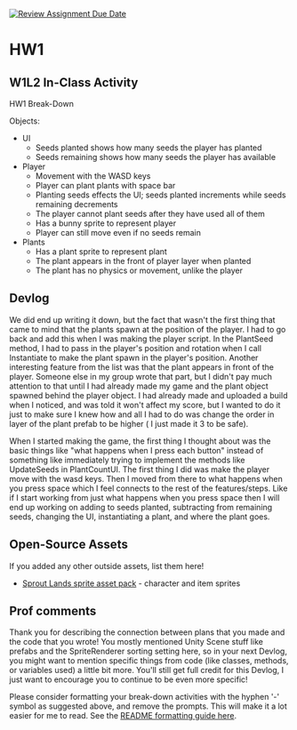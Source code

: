 [![Review Assignment Due Date](https://classroom.github.com/assets/deadline-readme-button-22041afd0340ce965d47ae6ef1cefeee28c7c493a6346c4f15d667ab976d596c.svg)](https://classroom.github.com/a/MjLLqDcN)
# HW1
## W1L2 In-Class Activity

HW1 Break-Down

Objects:
  - UI
    - Seeds planted shows how many seeds the player has planted
    - Seeds remaining shows how many seeds the player has available
- Player
  - Movement with the WASD keys
  - Player can plant plants with space bar
  - Planting seeds effects the UI; seeds planted increments while seeds remaining decrements
  - The player cannot plant seeds after they have used all of them
  - Has a bunny sprite to represent player
  - Player can still move even if no seeds remain
- Plants
  - Has a plant sprite to represent plant
  - The plant appears in the front of player layer when planted 
  - The plant has no physics or movement, unlike the player

## Devlog
We did end up writing it down, but the fact that  wasn't the first thing that came to mind that the plants spawn at the position of the player. I had to go back and add this when I was making the player script. In the PlantSeed method, I had to pass in the player's position and rotation when I call Instantiate to make the plant spawn in the player's position. Another interesting feature from the list was that the plant appears in front of the player. Someone else in my group wrote that part, but I didn't pay much attention to that until I had already made my game and the plant object spawned behind the player object. I had already made and uploaded a build when I noticed, and was told it won't affect my score, but I wanted to do it just to make sure I knew how and all I had to do was change the order in layer of the plant prefab to be higher ( I just made it 3 to be safe).

When I started making the game, the first thing I thought about was the basic things like "what happens when I press each button" instead of something like immediately trying to implement the methods like UpdateSeeds in PlantCountUI. The first thing I did was make the player move with the wasd keys. Then I moved from there to what happens when you press space which I feel connects to the rest of the features/steps. Like if I start working from just what happens when you press space then I will end up working on adding to seeds planted, subtracting from remaining seeds, changing the UI, instantiating a plant, and where the plant goes.

## Open-Source Assets
If you added any other outside assets, list them here!
- [Sprout Lands sprite asset pack](https://cupnooble.itch.io/sprout-lands-asset-pack) - character and item sprites

## Prof comments
Thank you for describing the connection between plans that you made and the code that you wrote! You mostly mentioned Unity Scene stuff like prefabs and the SpriteRenderer sorting setting here, so in your next Devlog, you might want to mention specific things from code (like classes, methods, or variables used) a little bit more. You'll still get full credit for this Devlog, I just want to encourage you to continue to be even more specific!

Please consider formatting your break-down activities with the hyphen '-' symbol as suggested above, and remove the prompts. This will make it a lot easier for me to read. See the [README formatting guide here](https://docs.github.com/en/get-started/writing-on-github/getting-started-with-writing-and-formatting-on-github/basic-writing-and-formatting-syntax).
